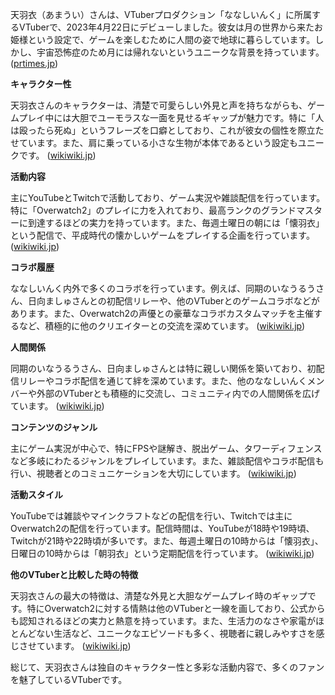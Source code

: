 天羽衣（あまうい）さんは、VTuberプロダクション「ななしいんく」に所属するVTuberで、2023年4月22日にデビューしました。彼女は月の世界から来たお姫様という設定で、ゲームを楽しむために人間の姿で地球に暮らしています。しかし、宇宙恐怖症のため月には帰れないというユニークな背景を持っています。 ([prtimes.jp](https://prtimes.jp/main/html/rd/p/000000014.000071134.html?utm_source=openai))

**キャラクター性**

天羽衣さんのキャラクターは、清楚で可愛らしい外見と声を持ちながらも、ゲームプレイ中には大胆でユーモラスな一面を見せるギャップが魅力です。特に「人は殴ったら死ぬ」というフレーズを口癖としており、これが彼女の個性を際立たせています。また、肩に乗っている小さな生物が本体であるという設定もユニークです。 ([wikiwiki.jp](https://wikiwiki.jp/774inc/%E5%A4%A9%E7%BE%BD%E8%A1%A3?utm_source=openai))

**活動内容**

主にYouTubeとTwitchで活動しており、ゲーム実況や雑談配信を行っています。特に「Overwatch2」のプレイに力を入れており、最高ランクのグランドマスターに到達するほどの実力を持っています。また、毎週土曜日の朝には「懐羽衣」という配信で、平成時代の懐かしいゲームをプレイする企画を行っています。 ([wikiwiki.jp](https://wikiwiki.jp/774inc/%E5%A4%A9%E7%BE%BD%E8%A1%A3?utm_source=openai))

**コラボ履歴**

ななしいんく内外で多くのコラボを行っています。例えば、同期のいなうるうさん、日向ましゅさんとの初配信リレーや、他のVTuberとのゲームコラボなどがあります。また、Overwatch2の声優との豪華なコラボカスタムマッチを主催するなど、積極的に他のクリエイターとの交流を深めています。 ([wikiwiki.jp](https://wikiwiki.jp/774inc/%E5%A4%A9%E7%BE%BD%E8%A1%A3?utm_source=openai))

**人間関係**

同期のいなうるうさん、日向ましゅさんとは特に親しい関係を築いており、初配信リレーやコラボ配信を通じて絆を深めています。また、他のななしいんくメンバーや外部のVTuberとも積極的に交流し、コミュニティ内での人間関係を広げています。 ([wikiwiki.jp](https://wikiwiki.jp/774inc/%E5%A4%A9%E7%BE%BD%E8%A1%A3?utm_source=openai))

**コンテンツのジャンル**

主にゲーム実況が中心で、特にFPSや謎解き、脱出ゲーム、タワーディフェンスなど多岐にわたるジャンルをプレイしています。また、雑談配信やコラボ配信も行い、視聴者とのコミュニケーションを大切にしています。 ([wikiwiki.jp](https://wikiwiki.jp/774inc/%E5%A4%A9%E7%BE%BD%E8%A1%A3?utm_source=openai))

**活動スタイル**

YouTubeでは雑談やマインクラフトなどの配信を行い、Twitchでは主にOverwatch2の配信を行っています。配信時間は、YouTubeが18時や19時頃、Twitchが21時や22時頃が多いです。また、毎週土曜日の10時からは「懐羽衣」、日曜日の10時からは「朝羽衣」という定期配信を行っています。 ([wikiwiki.jp](https://wikiwiki.jp/774inc/%E5%A4%A9%E7%BE%BD%E8%A1%A3?utm_source=openai))

**他のVTuberと比較した時の特徴**

天羽衣さんの最大の特徴は、清楚な外見と大胆なゲームプレイ時のギャップです。特にOverwatch2に対する情熱は他のVTuberと一線を画しており、公式からも認知されるほどの実力と熱意を持っています。また、生活力のなさや家電がほとんどない生活など、ユニークなエピソードも多く、視聴者に親しみやすさを感じさせています。 ([wikiwiki.jp](https://wikiwiki.jp/774inc/%E5%A4%A9%E7%BE%BD%E8%A1%A3?utm_source=openai))

総じて、天羽衣さんは独自のキャラクター性と多彩な活動内容で、多くのファンを魅了しているVTuberです。 